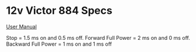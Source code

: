 # 12v Victor 884 Specs

[User Manual][1]

Stop = 1.5 ms on and 0.5 ms off.
Forward Full Power = 2 ms on and 0 ms off.
Backward Full Power = 1 ms on and 1 ms off


  [1]: http://www.ifirobotics.com/docs/ifi-v884-users-manual-dec04.pdf
